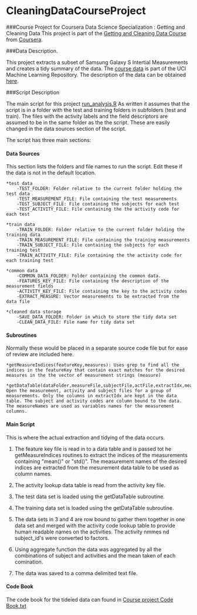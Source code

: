 CleaningDataCourseProject
=========================

###Course Project for Coursera Data Science Specialization : Getting and Cleaning Data
This project is part of the [Getting and Cleaning Data Course](https://www.coursera.org/course/getdata) from [Coursera](www.coursera.org).

###Data Description.

This project extracts a subset of Samsung Galaxy S Intertial Measurements and creates a tidy summary of the data.
The [course data](http://archive.ics.uci.edu/ml/datasets/Human+Activity+Recognition+Using+Smartphones) is part of the UCI Machine Learning Repository. The 
description of the data can be obtained [here](http://archive.ics.uci.edu/ml/datasets/Human+Activity+Recognition+Using+Smartphones).

###Script Description

The main script for this project [run_analysis.R](https://github.com/MattLWhitaker/CleaningDataCourseProject/blob/master/run_analysis.R)
As written it assumes that the script is in a folder with the test and training folders in subfolders (test and train). The files with the
activity labels and the field descriptors are assumed to be in the same folder as the the script. These are easily changed in the data sources
section of the script.

The script has three main sections:

#### Data Sources

This section lists the folders and file names to run the script. Edit these if the data is not in the default location.

    *test data
        -TEST_FOLDER: Folder relative to the current folder holding the test data
        -TEST_MEASUREMENT_FILE: File containing the test measurements
        -TEST_SUBJECT_FILE: File containing the subjects for each test
        -TEST_ACTIVITY_FILE: File containing the the activity code for each test

    *train data
        -TRAIN_FOLDER: Folder relative to the current folder holding the training data
        -TRAIN_MEASUREMENT_FILE: File containing the training measurements
        -TRAIN_SUBJECT_FILE: File containing the subjects for each training test
        -TRAIN_ACTIVITY_FILE: File containing the the activity code for each training test

    *common data
        -COMMON_DATA_FOLDER: Folder containing the common data.
        -FEATURES_KEY_FILE: File containing the description of the measurement fields
        -ACTIVITY_KEY_FILE: File containing the key to the activity codes
        -EXTRACT_MEASURE: Vector measurements to be extracted from the data file

    *cleaned data storage
        -SAVE_DATA_FOLDER: Folder in which to store the tidy data set
        -CLEAN_DATA_FILE: File name for tidy data set
        
        
#### Subroutines

Normally these would be placed in a separate source code file but for ease of review are included here.

    *getMeasureIndices(featureKey,measures): Uses grep to find all the indices in the featureKey that contain exact matches for the desired                 measures in the the vector of measurement strings (measure)
    
    *getDataTable(dataFolder,measureFile,subjectFile,actFile,extractIdx,measureNames): Open the measurement, activity and subject files for a group of measurements. Only the columns in extractIdx are kept in the data table. The subject and activity codes are column bound to the data. The measureNames are used as variables names for the measurement columns.

#### Main Script
This is where the actual extraction and tidying of the data occurs.
1. The feature key file is read in to a data table and is passed tot he getMeasureIndices routines to extract the indices of the measurements containing "mean()" or "std()". The measurement names of the desired indices are extracted from the mesurement data table to be used as column names.

2. The activity lookup data table is read from the activity key file.

3. The test data set is loaded using the getDataTable subroutine.

4. The training data set is loaded using the getDataTable subroutine.

5. The data sets in 3 and 4 are row bound to gather them together in one data set and merged with the activity code lookup table to provide human readable names on the activities. The activity nmmes nd subject_id's were converted to factors.

6. Using aggregate function the data was aggregated by all the combinations of subject and activities and the mean taken of each comination.

7. The data was saved to a comma delimited text file.

#### Code Book

The code book for the tideied data can found in [Course project Code Book.txt](https://github.com/MattLWhitaker/CleaningDataCourseProject/blob/master/Course%20Project%20Code%20Book.txt)
